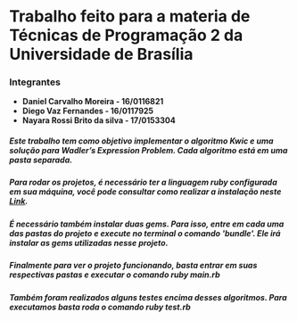 # Trabalho feito para a materia de Técnicas de Programação 2 da Universidade de Brasília
  
### Integrantes
  
  * **Daniel Carvalho Moreira     -     16/0116821**
  * **Diego Vaz Fernandes         -     16/0117925**
  * **Nayara Rossi Brito da silva -     17/0153304**
##### Este trabalho tem como objetivo implementar o algoritmo Kwic e uma solução para Wadler’s Expression Problem. Cada algoritmo está em uma pasta separada.  
##### Para rodar os projetos, é necessário ter a linguagem ruby configurada em sua máquina, você pode consultar como realizar a instalação neste [**Link**](https://www.ruby-lang.org/pt/documentation/installation/).

##### É necessário também instalar duas gems. Para isso, entre em cada uma das pastas do projeto e execute no terminal o comando 'bundle'. Ele irá instalar as gems utilizadas nesse projeto.

##### Finalmente para ver o projeto funcionando, basta entrar em suas respectivas pastas e executar o comando ruby main.rb

##### Também foram realizados alguns testes encima desses algoritmos. Para executamos basta roda o comando ruby test.rb 
